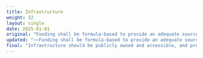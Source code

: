 ```yaml
---
title: Infrastructure
weight: 32
layout: single
date: 2025-01-01
original: "Funding shall be formula-based to provide an adequate source of funding to develop and maintain Utah County’s infrastructure. Decisions need to be made now on how to build the necessary infrastructure to handle growth, or future economic development could be lost, and our quality of life rapidly diminished. (Utah Constitution: Article I, Section 2; Article VI, Section 28; Article XI, Section 5)"
updated: "~~Funding shall be formula-based to provide an adequate source of funding to develop and maintain Utah County’s infrastructure. Decisions need to be made now on how to build the necessary infrastructure to handle growth, or future economic development could be lost, and our quality of life rapidly diminished.~~ **Infrastructure should be publicly owned and accessible, and projections should be made conservatively and responsibly. (Utah Constitution: Article I, Section 2; Article VI, Section 28; Article XI, Section 5)**"
final: "Infrastructure should be publicly owned and accessible, and projections should be made conservatively and responsibly. (Utah Constitution: Article I, Section 2; Article VI, Section 28; Article XI, Section 5)"
---
```

